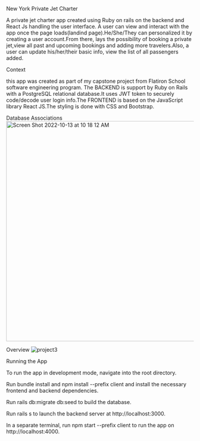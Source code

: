 New York Private Jet Charter

A private jet charter app created using Ruby on rails on the backend and React Js handling the user interface.
A user can view and interact with the app once the page loads(landind page).He/She/They can personalized it by creating a user account.From there, lays the possibility of booking a private jet,view all past and upcoming bookings and adding more travelers.Also, a user can update his/her/their basic info, view the list of all passengers added.

Context

this app was created as part of my capstone project from Flatiron School software engineering program.
The BACKEND is support by Ruby on Rails with a PostgreSQL relational database.It uses JWT token to securely code/decode user login info.The FRONTEND is based on the JavaScript library React JS.The styling is done with CSS and Bootstrap.

Database Associations
<img width="592" alt="Screen Shot 2022-10-13 at 10 18 12 AM" src="https://user-images.githubusercontent.com/95922513/204383625-dc9fb5e0-862b-4dc1-80e6-1c9065481f3f.png">

Overview
![project3](https://user-images.githubusercontent.com/95922513/204384087-a7efcf9d-7c6c-4106-9b8a-f17fd3f9712f.jpg)


Running the App

To run the app in development mode, navigate into the root directory.

Run bundle install and npm install --prefix client and install the necessary frontend and backend dependencies.

Run rails db:migrate db:seed to build the database.

Run rails s to launch the backend server at http://localhost:3000.

In a separate terminal, run npm start --prefix client to run the app on http://localhost:4000.

